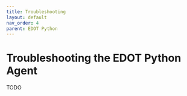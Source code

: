 ```yaml
---
title: Troubleshooting
layout: default
nav_order: 4
parent: EDOT Python
---
```


# Troubleshooting the EDOT Python Agent

TODO